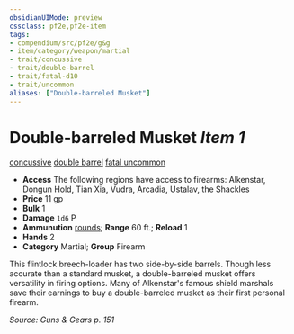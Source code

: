 ```yaml
---
obsidianUIMode: preview
cssclass: pf2e,pf2e-item
tags:
- compendium/src/pf2e/g&g
- item/category/weapon/martial
- trait/concussive
- trait/double-barrel
- trait/fatal-d10
- trait/uncommon
aliases: ["Double-barreled Musket"]
---
```

# Double-barreled Musket *Item 1*  
[concussive](../../../rules/traits/concussive-g-g.md)  [double barrel](../../../rules/traits/double-barrel-g-g.md)  [fatal <d10>](../../../rules/traits/fatal.md)  [uncommon](../../../rules/traits/uncommon.md)  

- **Access** The following regions have access to firearms: Alkenstar, Dongun Hold, Tian Xia, Vudra, Arcadia, Ustalav, the Shackles
- **Price** 11 gp
- **Bulk** 1
- **Damage** `1d6` P
- **Ammunution** [rounds](round-10-g-g.md); **Range** 60 ft.; **Reload** 1
- **Hands** 2
- **Category** Martial; **Group** Firearm 

This flintlock breech-loader has two side-by-side barrels. Though less accurate than a standard musket, a double-barreled musket offers versatility in firing options. Many of Alkenstar's famous shield marshals save their earnings to buy a double-barreled musket as their first personal firearm.

*Source: Guns & Gears p. 151*